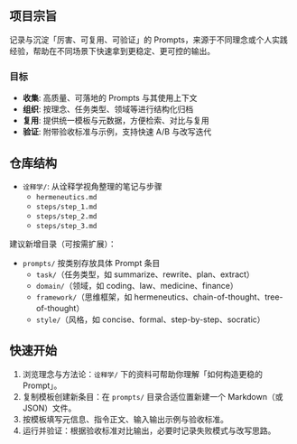 ## 项目宗旨

记录与沉淀「厉害、可复用、可验证」的 Prompts，来源于不同理念或个人实践经验，帮助在不同场景下快速拿到更稳定、更可控的输出。

### 目标
- **收集**: 高质量、可落地的 Prompts 与其使用上下文
- **组织**: 按理念、任务类型、领域等进行结构化归档
- **复用**: 提供统一模板与元数据，方便检索、对比与复用
- **验证**: 附带验收标准与示例，支持快速 A/B 与改写迭代

## 仓库结构
- `诠释学/`: 从诠释学视角整理的笔记与步骤
  - `hermeneutics.md`
  - `steps/step_1.md`
  - `steps/step_2.md`
  - `steps/step_3.md`

建议新增目录（可按需扩展）：
- `prompts/` 按类别存放具体 Prompt 条目
  - `task/`（任务类型，如 summarize、rewrite、plan、extract）
  - `domain/`（领域，如 coding、law、medicine、finance）
  - `framework/`（思维框架，如 hermeneutics、chain-of-thought、tree-of-thought）
  - `style/`（风格，如 concise、formal、step-by-step、socratic）

## 快速开始
1) 浏览理念与方法论：`诠释学/` 下的资料可帮助你理解「如何构造更稳的 Prompt」。
2) 复制模板创建新条目：在 `prompts/` 目录合适位置新建一个 Markdown（或 JSON）文件。
3) 按模板填写元信息、指令正文、输入输出示例与验收标准。
4) 运行并验证：根据验收标准对比输出，必要时记录失败模式与改写思路。
